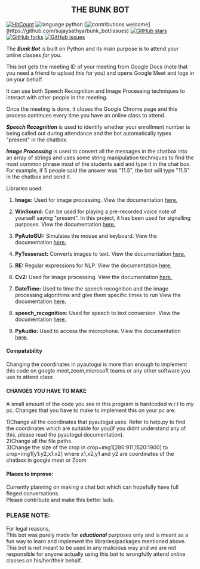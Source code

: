 <h2 align = 'center'>THE BUNK BOT</h2>

[![HitCount](http://hits.dwyl.com/sujaysathya/bunk_bot.svg?style=flat)](http://hits.dwyl.com/sujaysathya/bunk_bot) ![language python](https://img.shields.io/badge/Language-Python-blue) [![contributions welcome](https://img.shields.io/badge/contributions-welcome-brightgreen.svg?)](https://github.com/sujaysathya/bunk_bot/issues) [![GitHub stars](https://img.shields.io/github/stars/sujaysathya/bunk_bot?color=green)](https://github.com/sujaysathya/bunk_bot/stargazers) [![GitHub forks](https://img.shields.io/github/forks/sujaysathya/bunk_bot?color=green)](https://github.com/sujaysathya/bunk_bot/network) [![GitHub issues](https://img.shields.io/github/issues/sujaysathya/bunk_bot)](https://github.com/sujaysathya/bunk_bot/issues) 


<p>The <b><i>Bunk Bot</i></b> is built on Python and its main purpose is to attend your online classes <i>for you</i>.
 
This bot gets the meeting ID of your meeting from Google Docs (note that you need a friend to upload this for you) and opens Google Meet and logs in on your behalf.

It can use both Speech Recognition and Image Processing techniques to interact with other people in the meeting.

Once the meeting is done, it closes the Google Chrome page and this process continues every time you have an online class to attend.

<i><b>Speech Recognition</b></i> is used to identify whether your enrollment number is being called out during attendance and the bot automatically types "present" in the chatbox.

<i><b>Image Processing</b></i> is used to convert all the messages in the chatbox into an array of strings and uses some string manipulation techniques to find the most common phrase most of the students said and type it in the chat box. For example, if 5 people said the answer was "11.5", the bot will type "11.5" in the chatbox and send it.

</p>

Libraries used:
1) <b>Image:</b>
Used for image processing.
View the documentation [here.](https://pillow.readthedocs.io/en/stable/)

2) <b>WinSound:</b>
Can be used for playing a pre-recorded voice note of yourself saying "present". In this project, it has been used for signalling purposes.
View the documentation [here.](https://docs.python.org/3.1/library/winsound.html)

3) <b>PyAutoGUI:</b>
Simulates the mouse and keyboard.
View the documentation [here.](https://pyautogui.readthedocs.io/en/latest/)

4) <b>PyTesseract:</b>
Converts images to text.
View the documentation [here.](https://pypi.org/project/pytesseract/)

5) <b>RE:</b>
Regular expressions for NLP.
View the documentation [here.](https://docs.python.org/3/library/re.html)

6) <b>Cv2:</b>
Used for image processing.
View the documentation [here.](https://opencv-python-tutroals.readthedocs.io/en/latest/)

7) <b>DateTime:</b>
Used to time the speech recognition and the image processing algorithms and give them specific times to run
View the documentation [here.](https://docs.python.org/3/library/datetime.html)

8) <b>speech_recognition:</b>
Used for speech to text conversion. 
View the documentation [here.](https://pypi.org/project/SpeechRecognition/)

9) <b>PyAudio:</b>
Used to access the microphone.
View the documentation [here.](https://people.csail.mit.edu/hubert/pyaudio/docs/)
#### Compatability

Changing the coordinates in pyautogui is more than enough to implement this code on google meet,zoom,microsoft teams or any other software you use to attend class<br>


#### CHANGES YOU HAVE TO MAKE 

<p>A small amount of the code you see in this program is hardcoded w.r.t to my pc.
Changes that you have to make to implement this on your pc are:<p\>

1)Change all the coordinates that pyautogui uses. Refer to help.py to find the coordinates which are suitable for you(if you didnt understand any of this, please read the pyautogui documentation).<br>
2)Change all the file paths.<br>
3)Change the size of the crop in crop=img1[280:911,1520:1900] to crop=img1[y1:y2,x1:x2] where x1,x2,y1 and y2 are coordinates of the chatbox in google meet or Zoom<br>

#### Places to improve:
Currently planning on making a chat bot which can hopefully have full fleged conversations.\
Please contribute and make this better lads.

<h3>PLEASE NOTE:</h3>
<p>For legal reasons,<br>
This bot was purely made for <b><i>eductional</i></b> purposes only and is meant as a fun way to learn and implement the libraries/packages mentioned above. <br>
This bot is not meant to be used in any malicious way and we are not responsible for anyone actually using this bot to wrongfully attend online classes on his/her/their behalf.</p>





